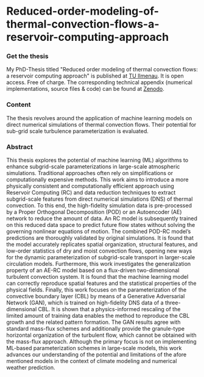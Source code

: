 # Reduced-order-modeling-of-thermal-convection-flows-a-reservoir-computing-approach

### Get the thesis
My PhD-Thesis titled "Reduced order modeling of thermal convection flows: a reservoir computing approach" is published at [TU Ilmenau](doi.org/10.22032/dbt.59964). It is open access. Free of charge. The corresponding technical appendix (numerical implementations, source files & code) can be found at [Zenodo](https://zenodo.org/records/8307591).

### Content
The thesis revolves around the application of machine learning models on direct numerical simulations of thermal convection flows. Their potential for sub-grid scale turbulence parameterization is evaluated.

### Abstract
This thesis explores the potential of machine learning (ML) algorithms to enhance subgrid-scale parameterizations in large-scale atmospheric simulations. Traditional approaches often rely on simplifications or computationally expensive methods. This work aims to introduce a more physically consistent and computationally efficient approach using Reservoir Computing (RC) and data reduction techniques to extract subgrid-scale features from direct numerical simulations (DNS) of thermal convection. To this end, the high-fidelity simulation data is pre-processed by a Proper Orthogonal Decomposition (POD) or an Autoencoder (AE) network to reduce the amount of data. An RC model is subsequently trained on this reduced data space to predict future flow states without solving the governing nonlinear equations of motion. The combined POD-RC model’s predictions are thoroughly validated by original simulations. It is found that the model accurately replicates spatial organization, structural features, and low-order statistics of dry and moist convection flows, opening new ways for the dynamic parameterization of subgrid-scale transport in larger-scale circulation models. Furthermore, this work investigates the generalization property of an AE-RC model based on a flux-driven two-dimensional turbulent convection system. It is found that the machine learning model can correctly reproduce spatial features and the statistical properties of the physical fields. Finally, this work focuses on the parameterization of the convective boundary layer (CBL) by means of a Generative Adversarial Network (GAN), which is trained on high-fidelity DNS data of a three-dimensional CBL. It is shown that a physics-informed rescaling of the limited amount of training data enables the method to reproduce the CBL growth and the related pattern formation. The GAN results agree with standard mass-flux schemes and additionally provide the granule-type horizontal organization of the turbulent flow, which cannot be obtained with the mass-flux approach. Although the primary focus is not on implementing ML-based parameterization schemes in large-scale models, this work advances our understanding of the potential and limitations of the afore mentioned models in the context of climate modeling and numerical weather prediction.
